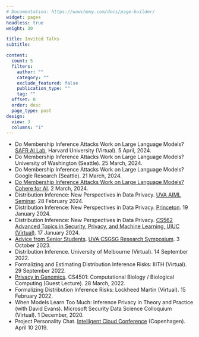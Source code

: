 ```yaml
---
# Documentation: https://wowchemy.com/docs/page-builder/
widget: pages
headless: true
weight: 30

title: Invited Talks
subtitle:

content:
  count: 5
  filters:
    author: ""
    category: ""
    exclude_featured: false
    publication_type: ""
    tag: ""
  offset: 0
  order: desc
  page_type: post
design:
  view: 3
  columns: "1"
---
```


- Do Membership Inference Attacks Work on Large Language Models? [SAFR AI Lab](https://sethneel.com/safr-ai-lab/), Harvard University (Virtual). 5 April, 2024.
- Do Membership Inference Attacks Work on Large Language Models? University of Washington (Seattle). 25 March, 2024.
- Do Membership Inference Attacks Work on Large Language Models? Google Research (Seattle). 21 March, 2024.
- [Do Membership Inference Attacks Work on Large Language Models?](https://drive.google.com/file/d/1vKAHsahwKmy4PsTi7f4K0Z26gfAkXRV2/view) [Cohere for AI](https://cohere.com/events/c4ai-Anshuman-Suri-2024). 2 March, 2024.
- Distribution Inference: New Perspectives in Data Privacy. [UVA AIML Seminar](https://uvaml.github.io/texts/2024-02-28/). 28 February 2024.
- Distribution Inference: New Perspectives in Data Privacy. [Princeton](https://ece.princeton.edu/events/distribution-inference-new-perspectives-data-privacy). 19 January 2024.
- Distribution Inference: New Perspectives in Data Privacy. [CS562 Advanced Topics in Security, Privacy, and Machine Learning, UIUC (Virtual)](https://chandrasekaran-group.github.io/courses/cs562/home/). 17 January 2024.
- [Advice from Senior Students]((https://web.archive.org/web/20231003192534/https://csgsg.org/symposium/)). [UVA CSGSG Research Symposium]((https://csgsg.org/symposium/)). 3 October 2023.
- Distribution Inference. University of Melbourne (Virtual). 14 September 2022.
- Formalizing and Estimating Distribution Inference Risks: IIITH (Virtual). 29 September 2022.
- [Privacy in Genomics](https://computingbiology.github.io/s22/class18/). CS4501: Computational Biology / Biological Computing (Guest Lecture). 28 March, 2022.
- Formalizing Distribution Inference Risks: Lockheed Martin (Virtual). 15 February 2022.
- When Models Learn Too Much: Inference Privacy in Theory and Practice (with David Evans). Microsoft Security Data Science Colloquium (Virtual). 1 December, 2020.
- Project Personality Chat. [Intelligent Cloud Conference](https://intelligentcloud.dk/) (Copenhagen). April 10 2019.
